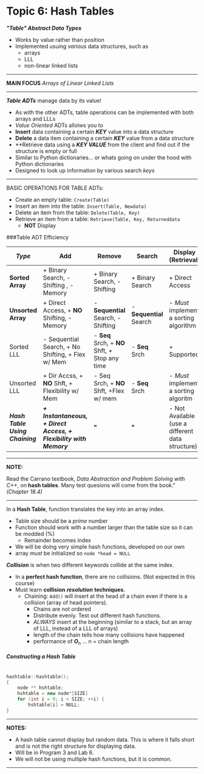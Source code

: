 Topic 6: Hash Tables
====================

***"Table" Abstract Data Types***
+  Works by value rather than position
+ Implemented usuing *various* data structures, such as
  - arrays
  - LLL
  - non-linear linked lists

___

**MAIN FOCUS**
*Arrays of Linear Linked Lists*
___

***Table ADTs*** manage data by its value!
+ As with the other ADTs, table operations can be implemented with both arrays and LLLs
+ *Value Oriented* ADTs  allolws you to
+ **Insert** data containing a certain ***KEY*** value into a data structure
+ **Delete** a data item containing a certain ***KEY*** value from a data structure
+ **Retrieve data using a ***KEY VALUE*** from the client and find out if the structure is empty or full
+ Similar to Python dictionaries... or whats going on under the hood with Python dictionaries
+ Designed to look up information by various search *keys*

___
BASIC OPERATIONS FOR TABLE ADTs:

  - Create an empty table: `Create(Table)`
  - Insert an item into the table: `Insert(Table, Newdata)`
  - Delete an item from the table: `Delete(Table, Key)`
  - Retrieve an item from a table: `Retrieve(Table, Key, Returneddata`
    * **NOT** Display

###Table ADT Efficiency

|    *Type*          |                         Add                       |                Remove               |        Search             |            Display (Retrieval)         |
|--------------------|---------------------------------------------------|-------------------------------------|---------------------------|----------------------------------------|
|  **Sorted Array**  |        + Binary Search, - Shifting , - Memory     |     + Binary Search, - Shifting     |      + Binary Search      |            + Direct Access             | 
| **Unsorted Array** |    + Direct Access, + **NO** Shifting, - Memory   | - **Sequential** Search, - Shifting |  - **Sequential** Search  | - *Must* implement a sorting algorithm |
|     Sorted LLL     | - Sequential Search, + No Shifting, + Flex w/ Mem | - **Seq** Srch, + **NO** Shft, + Stop any time | - **Seq** Srch |               + Supported              |
|    Unsorted LLL    | + Dir Accss, + **NO** Shft, + Flexibility w/ Mem  |    - Seq Srch, + **NO** Shft, +Flex w/ mem     | - **Seq** Srch |	- *Must* implement a sorting algoritm  |
| ***Hash Table Using Chaining*** | ***+ Instantaneous, + Direct Access, + Flexibility with Memory*** |     **"**         |      **"**     | - Not Available (use a different data structure)|

___
**NOTE:**

Read the Carrano textbook, *Data Abstraction and Problem Solving with C++*, on **hash tables**. 
Many test quesions will come from the book." *(Chapter 18.4)*

___

In a **Hash Table**, function translates the key into an array index.
+ Table size should be a *prime* number
+ Function should work with a number larger than the table size so it can be modded (%)
  - Remainder becomes index
+ We will be doing very simple hash functions, developed on our own
+ array *must* be initialized so `node *head = NULL`

***Collision*** is when two different keywords collide at the same index.
+ In a **perfect hash function**, there are no collisions. (Not expected in this course)
+ Must learn **collision** ***resolution*** **techniques.**
  -  Chaining: `Add()` will insert at the head of a chain even if there is a collision (array of head pointers).
     * Chains are not ordered
     * Distribute evenly. Test out different hash functions.
     * *ALWAYS* insert at the beginning (similar to a stack, but an array of LLL, instead of a LLL of arrays)
     * length of the chain tells how many collisions have happened
     * performance of ***O***<sub>n</sub> ... n = chain length

##### Constructing a Hash Table

```c++

hashtable::hashtable();
{
	node ** hshtable;
	hshtable = new node*[SIZE]
	for (int i = 0; i < SIZE; ++i) {
		hshtable[i] = NULL;
}

```

___
**NOTES:**

 * A hash table cannot display but random data. This is where it falls short and is not the right structure for displaying data.
 * Will be in Program 3 and Lab 6.
 * We will not be using multiple hash functions, but it is common.
___


